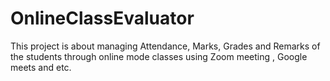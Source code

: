 # OnlineClassEvaluator
This project is about managing Attendance, Marks, Grades and Remarks of the students through online mode classes using Zoom meeting , Google meets and etc.
